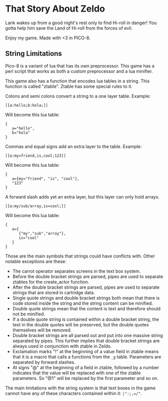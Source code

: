 # That Story About Zeldo
Lank wakes up from a good night's rest only to find Hi-roll in danger! You gotta
help him save the Land of Hi-roll from the forces of evil.

Enjoy my game. Made with <3 in PICO-8.

## String Limitations
Pico-8 is a variant of lua that has its own preprocessor. This game has a perl
script that works as both a custom preprocessor and a lua minifier.

This game also has a function that encodes lua tables in a string. This
function is called "ztable". Ztable has some special rules to it.

Colons and semi colons convert a string to a one layer table. Example:
```
[[a:hello;b:hola;]]
```

Will become this lua table:
```
{
   a="hello",
   b="hola"
}
```

Commas and equal signs add an extra layer to the table. Example:
```
[[a:my=friend,is,cool;123]]
```

Will become this lua table:
```
{
   a={my="friend", "is", "cool"},
   "123"
}
```

A forward slash adds yet an extra layer, but this layer can only hold arrays.
```
[[a:my/sub/array,is=cool;]]
```

Will become this lua table:
```
{
   a={
      {"my","sub","array"},
      is="cool"
   }
}
```

Those are the main symbols that strings could have conflicts with. Other
notable exceptions are these:
- The carrot operator separates screens in the text box system.
- Before the double bracket strings are parsed, pipes are used to separate
  ztables for the create_actor function.
- After the double bracket strings are parsed, pipes are used to separate
  strings that are stored in cartridge data.
- Single quote strings and double bracket strings both mean that there is code
  stored inside the string and the string content can be minified.
- Double quote strings mean that the content is text and therefore should not
  be minified.
- If a double quote string is contained within a double bracket string, the
  text in the double quotes will be preserved, but the double quotes themselves
  will be removed.
- Double bracket strings are all parsed out and put into one massive string
  separated by pipes. This further implies that double bracket strings are
  always used in conjunction with ztable in Zeldo.
- Exclamation marks "!" at the beginning of a value field in ztable means that
  it is a macro that calls a functions from the `_g` table. Parameters are
  separated by forward slashes.
- At signs "@" at the beginning of a field in ztable, followed by a number
  indicates that the value will be replaced with one of the ztable parameters.
  So "@1" will be replaced by the first parameter and so on.

The main limitations with the string system is that text boxes in the game
cannot have any of these characters contained within it: `|":;,=/^`.

